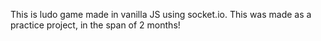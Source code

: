 This is ludo game made in vanilla JS using socket.io. This was made as a practice project, in the span of 2 months!
